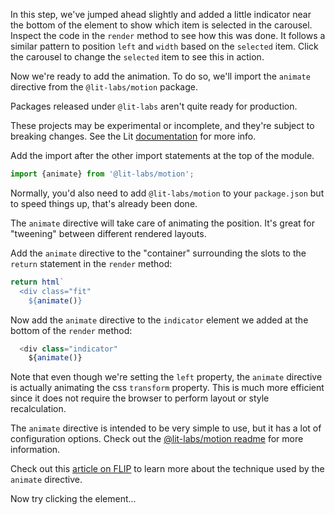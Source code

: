 In this step, we've jumped ahead slightly and added a little indicator near the
bottom of the element to show which item is selected in the carousel.
Inspect the code in the `render` method to see how this was done. It follows a
similar pattern to position `left` and `width` based on the `selected` item.
Click the carousel to change the `selected` item to see this in action.

Now we're ready to add the animation. To do so, we'll import the `animate`
directive from the `@lit-labs/motion` package.

<litdev-aside type="warn">

  Packages released under `@lit-labs` aren't quite ready for production.
  
  These projects may be experimental or incomplete, and they're
  subject to breaking changes. See the Lit [documentation](/docs/libraries/labs/)
  for more info.

</litdev-aside>

Add the import after the other import statements at the top of the module.

```ts
import {animate} from '@lit-labs/motion';
```

<litdev-aside type="info" no-header>

Normally, you'd also need to add `@lit-labs/motion` to your
`package.json` but to speed things up, that's already been done.

</litdev-aside>

The `animate` directive will take care of animating the position. It's
great for "tweening" between different rendered layouts.

Add the `animate` directive to the "container" surrounding the slots to the
`return` statement in the `render` method:

```ts
return html`
  <div class="fit"
    ${animate()}
```

Now add the `animate` directive to the `indicator` element we added at the
bottom of the `render` method:

```ts
  <div class="indicator"
    ${animate()}
```

Note that even though we're setting the `left` property,
the `animate` directive is actually animating the css `transform` property.
This is much more efficient since it does not require the browser to perform
layout or style recalculation.

The `animate` directive is intended to be very simple to use, but it has a lot
of configuration options. Check out the [@lit-labs/motion readme](https://github.com/lit/lit/blob/main/packages/labs/motion/README.md#lit-labsmotion)
for more information.

<litdev-aside type="info" no-header>

Check out this [article on FLIP](https://aerotwist.com/blog/flip-your-animations/)
to learn more about the technique used by the `animate` directive.

</litdev-aside>

Now try clicking the element...
